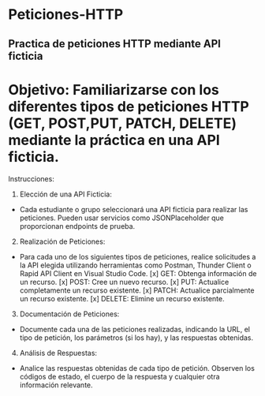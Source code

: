 # Peticiones-HTTP

## Practica de peticiones HTTP mediante API ficticia

# Objetivo: Familiarizarse con los diferentes tipos de peticiones HTTP (GET, POST,PUT, PATCH, DELETE) mediante la práctica en una API ficticia.

Instrucciones:

1. Elección de una API Ficticia:

- Cada estudiante o grupo seleccionará una API ficticia para realizar las peticiones. Pueden usar servicios como JSONPlaceholder que proporcionan endpoints de prueba.

2. Realización de Peticiones:

- Para cada uno de los siguientes tipos de peticiones, realice solicitudes a la API elegida utilizando herramientas como Postman, Thunder Client o Rapid API Client en Visual Studio Code.
  [x] GET: Obtenga información de un recurso.
  [x] POST: Cree un nuevo recurso.
  [x] PUT: Actualice completamente un recurso existente.
  [x] PATCH: Actualice parcialmente un recurso existente.
  [x] DELETE: Elimine un recurso existente.

3. Documentación de Peticiones:

- Documente cada una de las peticiones realizadas, indicando la URL, el tipo de petición, los parámetros (si los hay), y las respuestas obtenidas.

4. Análisis de Respuestas:

- Analice las respuestas obtenidas de cada tipo de petición. Observen los códigos de estado, el cuerpo de la respuesta y cualquier otra información relevante.
